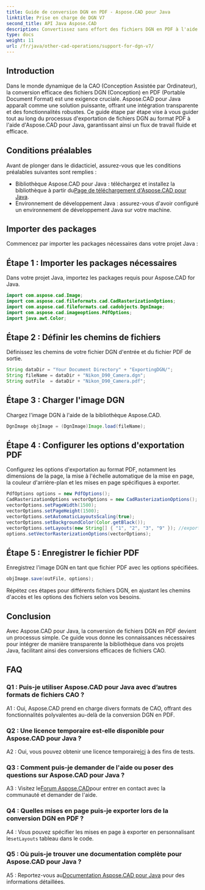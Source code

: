 ```yaml
---
title: Guide de conversion DGN en PDF - Aspose.CAD pour Java
linktitle: Prise en charge de DGN V7
second_title: API Java Aspose.CAD
description: Convertissez sans effort des fichiers DGN en PDF à l'aide d'Aspose.CAD pour Java. Suivez notre guide étape par étape pour une intégration transparente et un flux de travail efficace.
type: docs
weight: 11
url: /fr/java/other-cad-operations/support-for-dgn-v7/
---
```

## Introduction

Dans le monde dynamique de la CAO (Conception Assistée par Ordinateur), la conversion efficace des fichiers DGN (Conception) en PDF (Portable Document Format) est une exigence cruciale. Aspose.CAD pour Java apparaît comme une solution puissante, offrant une intégration transparente et des fonctionnalités robustes. Ce guide étape par étape vise à vous guider tout au long du processus d'exportation de fichiers DGN au format PDF à l'aide d'Aspose.CAD pour Java, garantissant ainsi un flux de travail fluide et efficace.

## Conditions préalables

Avant de plonger dans le didacticiel, assurez-vous que les conditions préalables suivantes sont remplies :
-  Bibliothèque Aspose.CAD pour Java : téléchargez et installez la bibliothèque à partir du[Page de téléchargement d'Aspose.CAD pour Java](https://releases.aspose.com/cad/java/).
- Environnement de développement Java : assurez-vous d'avoir configuré un environnement de développement Java sur votre machine.

## Importer des packages

Commencez par importer les packages nécessaires dans votre projet Java :

## Étape 1 : Importer les packages nécessaires

Dans votre projet Java, importez les packages requis pour Aspose.CAD for Java.
```java
import com.aspose.cad.Image;
import com.aspose.cad.fileformats.cad.CadRasterizationOptions;
import com.aspose.cad.fileformats.cad.cadobjects.DgnImage;
import com.aspose.cad.imageoptions.PdfOptions;
import java.awt.Color;
```

## Étape 2 : Définir les chemins de fichiers

Définissez les chemins de votre fichier DGN d'entrée et du fichier PDF de sortie.

```java
String dataDir = "Your Document Directory" + "ExportingDGN/";
String fileName = dataDir + "Nikon_D90_Camera.dgn";
String outFile  = dataDir + "Nikon_D90_Camera.pdf";
```

## Étape 3 : Charger l'image DGN

Chargez l'image DGN à l'aide de la bibliothèque Aspose.CAD.

```java
DgnImage objImage = (DgnImage)Image.load(fileName);
```

## Étape 4 : Configurer les options d'exportation PDF

Configurez les options d'exportation au format PDF, notamment les dimensions de la page, la mise à l'échelle automatique de la mise en page, la couleur d'arrière-plan et les mises en page spécifiques à exporter.

```java
PdfOptions options = new PdfOptions();
CadRasterizationOptions vectorOptions = new CadRasterizationOptions();
vectorOptions.setPageWidth(1500);
vectorOptions.setPageHeight(1500);
vectorOptions.setAutomaticLayoutsScaling(true);
vectorOptions.setBackgroundColor(Color.getBlack());
vectorOptions.setLayouts(new String[] { "1", "2", "3", "9" }); //exporter uniquement 4 vues (1,2,3 et 9)
options.setVectorRasterizationOptions(vectorOptions);
```

## Étape 5 : Enregistrer le fichier PDF

Enregistrez l'image DGN en tant que fichier PDF avec les options spécifiées.

```java
objImage.save(outFile, options);
```

Répétez ces étapes pour différents fichiers DGN, en ajustant les chemins d'accès et les options des fichiers selon vos besoins.

## Conclusion

Avec Aspose.CAD pour Java, la conversion de fichiers DGN en PDF devient un processus simple. Ce guide vous donne les connaissances nécessaires pour intégrer de manière transparente la bibliothèque dans vos projets Java, facilitant ainsi des conversions efficaces de fichiers CAO.

## FAQ

### Q1 : Puis-je utiliser Aspose.CAD pour Java avec d’autres formats de fichiers CAO ?

A1 : Oui, Aspose.CAD prend en charge divers formats de CAO, offrant des fonctionnalités polyvalentes au-delà de la conversion DGN en PDF.

### Q2 : Une licence temporaire est-elle disponible pour Aspose.CAD pour Java ?

 A2 : Oui, vous pouvez obtenir une licence temporaire[ici](https://purchase.aspose.com/temporary-license/) à des fins de tests.

### Q3 : Comment puis-je demander de l'aide ou poser des questions sur Aspose.CAD pour Java ?

 A3 : Visitez le[Forum Aspose.CAD](https://forum.aspose.com/c/cad/19)pour entrer en contact avec la communauté et demander de l'aide.

### Q4 : Quelles mises en page puis-je exporter lors de la conversion DGN en PDF ?

 A4 : Vous pouvez spécifier les mises en page à exporter en personnalisant le`setLayouts` tableau dans le code.

### Q5 : Où puis-je trouver une documentation complète pour Aspose.CAD pour Java ?

 A5 : Reportez-vous au[Documentation Aspose.CAD pour Java](https://reference.aspose.com/cad/java/) pour des informations détaillées.